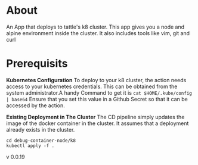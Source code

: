# About

An App that deploys to tattle's k8 cluster. This app gives you a node and alpine environment inside the cluster. It also includes tools like vim, git and curl

# Prerequisits

**Kubernetes Configuration**
To deploy to your k8 cluster, the action needs access to your kubernetes credentials. This can be obtained from the system administrator.A handy Command to get it is `cat $HOME/.kube/config | base64`
Ensure that you set this value in a Github Secret so that it can be accessed by the action.

**Existing Deployment in The Cluster**
The CD pipeline simply updates the image of the docker container in the cluster. It assumes that a deployment already exists in the cluster.

```
cd debug-container-node/k8
kubectl apply -f .
```

v 0.0.19
